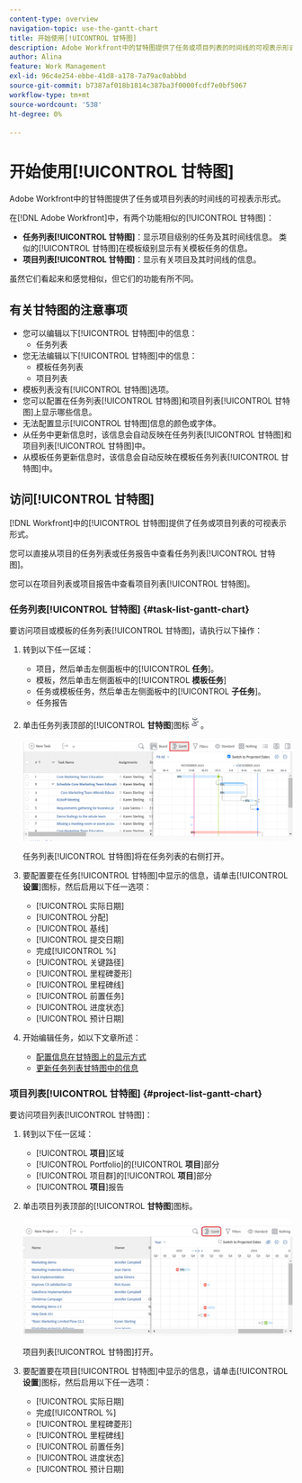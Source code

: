 ```yaml
---
content-type: overview
navigation-topic: use-the-gantt-chart
title: 开始使用[!UICONTROL 甘特图]
description: Adobe Workfront中的甘特图提供了任务或项目列表的时间线的可视表示形式。
author: Alina
feature: Work Management
exl-id: 96c4e254-ebbe-41d8-a178-7a79ac0abbbd
source-git-commit: b7387af018b1814c387ba3f0000fcdf7e0bf5067
workflow-type: tm+mt
source-wordcount: '538'
ht-degree: 0%

---
```


# 开始使用[!UICONTROL 甘特图]

<!-- Audited: 01/2024 -->

Adobe Workfront中的甘特图提供了任务或项目列表的时间线的可视表示形式。

在[!DNL Adobe Workfront]中，有两个功能相似的[!UICONTROL 甘特图]：

* **任务列表[!UICONTROL 甘特图]**：显示项目级别的任务及其时间线信息。 类似的[!UICONTROL 甘特图]在模板级别显示有关模板任务的信息。
* **项目列表[!UICONTROL 甘特图]**：显示有关项目及其时间线的信息。

虽然它们看起来和感觉相似，但它们的功能有所不同。

## 有关甘特图的注意事项

* 您可以编辑以下[!UICONTROL 甘特图]中的信息：
   * 任务列表
* 您无法编辑以下[!UICONTROL 甘特图]中的信息：
   * 模板任务列表
   * 项目列表
* 模板列表没有[!UICONTROL 甘特图]选项。
* 您可以配置在任务列表[!UICONTROL 甘特图]和项目列表[!UICONTROL 甘特图]上显示哪些信息。
* 无法配置显示[!UICONTROL 甘特图]信息的颜色或字体。
* 从任务中更新信息时，该信息会自动反映在任务列表[!UICONTROL 甘特图]和项目列表[!UICONTROL 甘特图]中。
* 从模板任务更新信息时，该信息会自动反映在模板任务列表[!UICONTROL 甘特图]中。

## 访问[!UICONTROL 甘特图]

[!DNL Workfront]中的[!UICONTROL 甘特图]提供了任务或项目列表的可视表示形式。

您可以直接从项目的任务列表或任务报告中查看任务列表[!UICONTROL 甘特图]。

您可以在项目列表或项目报告中查看项目列表[!UICONTROL 甘特图]。

### 任务列表[!UICONTROL 甘特图] {#task-list-gantt-chart}

<!--The task list [!UICONTROL Gantt Chart] is accessible in the following areas:

* In a Project

   * [!UICONTROL Tasks] section
   * [!UICONTROL Subtasks] section of a task

* In a [!UICONTROL Template]

* In a [!UICONTROL Task] report-->

要访问项目或模板的任务列表[!UICONTROL 甘特图]，请执行以下操作：

1. 转到以下任一区域：

   * 项目，然后单击左侧面板中的&#x200B;[!UICONTROL **任务**]。
   * 模板，然后单击左侧面板中的&#x200B;[!UICONTROL **模板任务**]
   * 任务或模板任务，然后单击左侧面板中的&#x200B;[!UICONTROL **子任务**]。
   * 任务报告

1. 单击任务列表顶部的&#x200B;[!UICONTROL **甘特图**]&#x200B;图标![甘特图](assets/gantt-icon-nwe.png)。

   ![任务列表甘特图](assets/task-list-gantt.png)

   任务列表[!UICONTROL 甘特图]将在任务列表的右侧打开。

1. 要配置要在任务[!UICONTROL 甘特图]中显示的信息，请单击&#x200B;[!UICONTROL **设置**]&#x200B;图标，然后启用以下任一选项：

   * [!UICONTROL 实际日期]
   * [!UICONTROL 分配]
   * [!UICONTROL 基线]
   * [!UICONTROL 提交日期]
   * 完成[!UICONTROL %]
   * [!UICONTROL 关键路径]
   * [!UICONTROL 里程碑菱形]
   * [!UICONTROL 里程碑线]
   * [!UICONTROL 前置任务]
   * [!UICONTROL 进度状态]
   * [!UICONTROL 预计日期]

1. 开始编辑任务，如以下文章所述：

   * [配置信息在甘特图上的显示方式](../use-the-gantt-chart/configure-info-on-gantt-chart.md)
   * [更新任务列表甘特图中的信息](../use-the-gantt-chart/update-info-task-list-gantt.md)

### 项目列表[!UICONTROL 甘特图] {#project-list-gantt-chart}

<!--The project list [!UICONTROL Gantt Chart] is accessible in the following areas:

* In the [!UICONTROL Projects] area
* In the [!UICONTROL Projects] section of a [!UICONTROL Portfolio]
* In the [!UICONTROL Projects] section of a [!UICONTROL Program]
* In a [!UICONTROL Project] report-->

要访问项目列表[!UICONTROL 甘特图]：

1. 转到以下任一区域：

   * [!UICONTROL **项目**]&#x200B;区域
   * [!UICONTROL Portfolio]的&#x200B;[!UICONTROL **项目**]&#x200B;部分
   * [!UICONTROL 项目群]的&#x200B;[!UICONTROL **项目**]&#x200B;部分
   * [!UICONTROL **项目**]&#x200B;报告

1. 单击项目列表顶部的&#x200B;[!UICONTROL **甘特图**]&#x200B;图标。

   ![项目列表甘特图](assets/project-list-gantt.png)

   项目列表[!UICONTROL 甘特图]打开。

1. 要配置要在项目[!UICONTROL 甘特图]中显示的信息，请单击&#x200B;[!UICONTROL **设置**]&#x200B;图标，然后启用以下任一选项：

   * [!UICONTROL 实际日期]
   * 完成[!UICONTROL %]
   * [!UICONTROL 里程碑菱形]
   * [!UICONTROL 里程碑线]
   * [!UICONTROL 前置任务]
   * [!UICONTROL 进度状态]
   * [!UICONTROL 预计日期]
